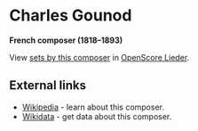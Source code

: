 
# Charles Gounod

__French composer (1818–1893)__

View [sets by this composer] in [OpenScore Lieder].

[sets by this composer]: https://musescore.com/openscore-lieder-corpus/sets?order=title&text=Gounod,+Charles
[OpenScore Lieder]: https://musescore.com/openscore-lieder-corpus

## External links

- [Wikipedia] - learn about this composer.
- [Wikidata] - get data about this composer.

[Wikipedia]: https://en.wikipedia.org/wiki/Charles_Gounod
[Wikidata]: https://www.wikidata.org/wiki/Q180278

